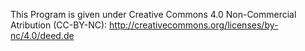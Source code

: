 This Program is given under Creative Commons 4.0 Non-Commercial Atribution (CC-BY-NC): http://creativecommons.org/licenses/by-nc/4.0/deed.de